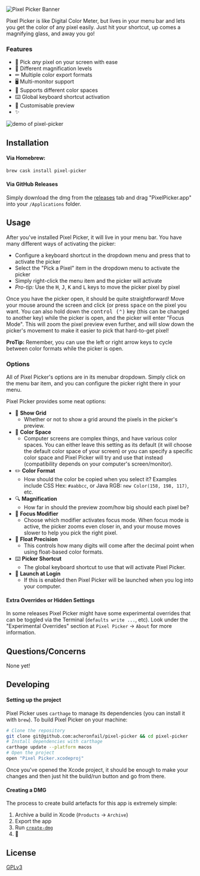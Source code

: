![Pixel Picker Banner](./Resources/banner.png)

Pixel Picker is like Digital Color Meter, but lives in your menu bar and lets you get the color of any pixel easily. Just hit your shortcut, up comes a magnifying glass, and away you go!

### Features

* 📸 Pick *any* pixel on your screen with ease
* 🔎 Different magnification levels
* ✏ Multiple color export formats
* 🖥 Multi-monitor support
* 🎨 Supports different color spaces
* ⌨️ Global keyboard shortcut activation
* 🌄 Customisable preview
* ✨

![demo of pixel-picker](./Resources/demo.png)

## Installation

#### Via Homebrew:

```bash
brew cask install pixel-picker
```

#### Via GitHub Releases

Simply download the dmg from the [releases](https://github.com/acheronfail/pixel-picker/releases) tab and drag "PixelPicker.app" into your `/Applications` folder.

## Usage

After you've installed Pixel Picker, it will live in your menu bar. You have many different ways of activating the picker:

* Configure a keyboard shortcut in the dropdown menu and press that to activate the picker
* Select the "Pick a Pixel" item in the dropdown menu to activate the picker
* Simply right-click the menu item and the picker will activate
* _Pro-tip:_ Use the <kbd>H</kbd>, <kbd>J</kbd>, <kbd>K</kbd> and <kbd>L</kbd> keys to move the picker pixel by pixel

Once you have the picker open, it should be quite straightforward! Move your mouse around the screen and click (or press <kbd>space</kbd> on the pixel you want.
You can also hold down the <kbd>control (⌃)</kbd> key (this can be changed to another key) while the picker is open, and the picker will enter "Focus Mode". This will zoom the pixel preview even further, and will slow down the picker's movement to make it easier to pick that hard-to-get pixel!

**ProTip:** Remember, you can use the left or right arrow keys to cycle between color formats while the picker is open.

### Options

All of Pixel Picker's options are in its menubar dropdown. Simply click on the menu bar item, and you can configure the picker right there in your menu.

Pixel Picker provides some neat options:

* 🔳 **Show Grid**
    * Whether or not to show a grid around the pixels in the picker's preview.
* 🎨 **Color Space**
    * Computer screens are complex things, and have various color spaces. You can either leave this setting as its default (it will choose the default color space of your screen) or you can specify a specific color space and Pixel Picker will try and use that instead (compatibility depends on your computer's screen/monitor).
* ✏️ **Color Format**
    * How should the color be copied when you select it? Examples include CSS Hex: `#aabbcc`, or Java RGB: `new Color(158, 198, 117)`, etc.
* 🔍 **Magnification**
	- How far in should the preview zoom/how big should each pixel be?
* 🧐 **Focus Modifier**
    * Choose which modifier activates focus mode. When focus mode is active, the picker zooms even closer in, and your mouse moves slower to help you pick the right pixel.
* 🔢 **Float Precision**
    * This controls how many digits will come after the decimal point when using float-based color formats.
* ⌨️ **Picker Shortcut**
    * The global keyboard shortcut to use that will activate Pixel Picker.
* 🚀 **Launch at Login**
    * If this is enabled then Pixel Picker will be launched when you log into your computer.

#### Extra Overrides or Hidden Settings

In some releases Pixel Picker might have some experimental overrides that can be toggled via the Terminal (`defaults write ...`, etc). Look under the "Experimental Overrides" section at `Pixel Picker` -> `About` for more information.

## Questions/Concerns

None yet!

## Developing

#### Setting up the project

Pixel Picker uses `carthage` to manage its dependencies (you can install it with `brew`). To build Pixel Picker on your machine:

```bash
# Clone the repository
git clone git@github.com:acheronfail/pixel-picker && cd pixel-picker
# Install dependencies with carthage
carthage update --platform macos
# Open the project
open "Pixel Picker.xcodeproj"
```

Once you've opened the Xcode project, it should be enough to make your changes and then just hit the build/run button and go from there.

#### Creating a DMG

The process to create build artefacts for this app is extremely simple:

1. Archive a build in Xcode (`Products` -> `Archive`)
2. Export the app
3. Run [`create-dmg`](https://github.com/sindresorhus/create-dmg)
4. 🎉

## License

[GPLv3](./LICENSE)
